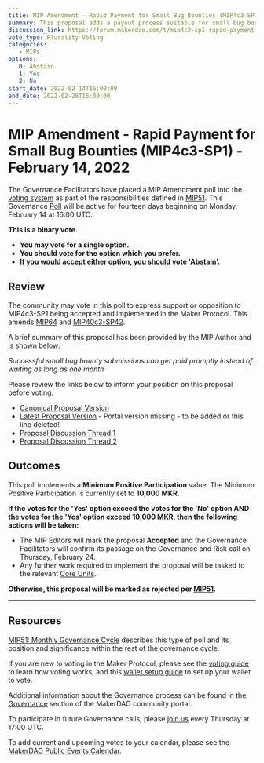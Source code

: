 ```yaml
---
title: MIP Amendment - Rapid Payment for Small Bug Bounties (MIP4c3-SP1) - February 14, 2022
summary: This proposal adds a payout process suitable for small bug bounties
discussion_link: https://forum.makerdao.com/t/mip4c3-sp1-rapid-payment-for-small-bug-bounties-mip64-mip40c3-sp42-amendment/12869
vote_type: Plurality Voting
categories:
   - MIPs
options:
   0: Abstain
   1: Yes
   2: No
start_date: 2022-02-14T16:00:00
end_date: 2022-02-28T16:00:00
---
```

# MIP Amendment - Rapid Payment for Small Bug Bounties (MIP4c3-SP1) - February 14, 2022

The Governance Facilitators have placed a MIP Amendment poll into the [voting system](https://vote.makerdao.com/polling) as part of the responsibilities defined in [MIP51](https://mips.makerdao.com/mips/details/MIP51). This Governance [Poll](https://community-development.makerdao.com/en/learn/governance/on-chain-gov) will be active for fourteen days beginning on Monday, February 14 at 16:00 UTC.

**This is a binary vote.** 
- **You may vote for a single option.** 
- **You should vote for the option which you prefer.**
- **If you would accept either option, you should vote 'Abstain'.**

## Review

The community may vote in this poll to express support or opposition to MIP4c3-SP1 being accepted and implemented in the Maker Protocol. This amends [MIP64](https://mips.makerdao.com/mips/details/MIP64) and [MIP40c3-SP42](https://mips.makerdao.com/mips/details/MIP40c3SP42).

A brief summary of this proposal has been provided by the MIP Author and is shown below:

*Successful small bug bounty submissions can get paid promptly instead of waiting as long as one month*

Please review the links below to inform your position on this proposal before voting.
* [Canonical Proposal Version](https://github.com/makerdao/mips/blob/dd1d6ff2aa7042c846e97ea56e549e56cdad2201/MIP4/MIP4c3-Subproposals/MIP4c3-SP1.md)
* [Latest Proposal Version](link_to_portal_version) - Portal version missing - to be added or this line deleted!
* [Proposal Discussion Thread 1](https://forum.makerdao.com/t/signal-request-advance-rapid-payment-for-small-bug-bounties-to-on-chain-poll/13017)
* [Proposal Discussion Thread 2](https://forum.makerdao.com/t/mip4c3-sp1-rapid-payment-for-small-bug-bounties-mip64-mip40c3-sp42-amendment/12869)


## Outcomes

This poll implements a **Minimum Positive Participation** value. The Minimum Positive Participation is currently set to **10,000 MKR**.

**If the votes for the 'Yes' option exceed the votes for the 'No' option AND the votes for the 'Yes' option exceed 10,000 MKR, then the following actions will be taken:**
* The MIP Editors will mark the proposal **Accepted** and the Governance Facilitators will confirm its passage on the Governance and Risk call on Thursday, February 24. 
* Any further work required to implement the proposal will be tasked to the relevant [Core Units](https://mips.makerdao.com/mips/details/MIP38#mip38c2-core-unit-state).

**Otherwise, this proposal will be marked as rejected per [MIP51](https://mips.makerdao.com/mips/details/MIP51#mip51c2-ratification-poll).**

---

## Resources

[MIP51: Monthly Governance Cycle](https://mips.makerdao.com/mips/details/MIP51) describes this type of poll and its position and significance within the rest of the governance cycle.

If you are new to voting in the Maker Protocol, please see the [voting guide](https://community-development.makerdao.com/en/learn/governance/how-voting-works/) to learn how voting works, and this [wallet setup guide](https://community-development.makerdao.com/en/learn/governance/voting-setup/) to set up your wallet to vote.

Additional information about the Governance process can be found in the [Governance](https://community-development.makerdao.com/en/learn/governance) section of the MakerDAO community portal.

To participate in future Governance calls, please [join us](https://github.com/makerdao/community/tree/master/governance/governance-and-risk-meetings) every Thursday at 17:00 UTC.

To add current and upcoming votes to your calendar, please see the [MakerDAO Public Events Calendar](https://calendar.google.com/calendar/embed?src=makerdao.com_3efhm2ghipksegl009ktniomdk%40group.calendar.google.com&ctz=UTC&mode=week&showCalendars=0&showPrint=0).
